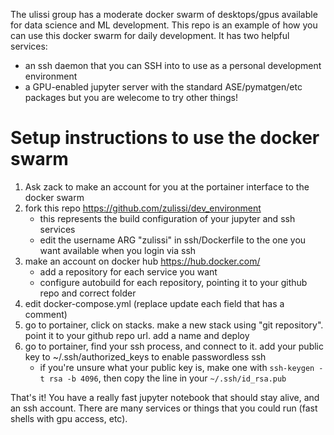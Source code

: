 The ulissi group has a moderate docker swarm of desktops/gpus available for data science and ML development. This repo is an example of how you can use this docker swarm for daily development. It has two helpful services:
* an ssh daemon that you can SSH into to use as a personal development environment
* a GPU-enabled jupyter server with the standard ASE/pymatgen/etc packages
but you are welecome to try other things!

# Setup instructions to use the docker swarm
1. Ask zack to make an account for you at the portainer interface to the docker swarm
2. fork this repo https://github.com/zulissi/dev_environment 
   * this represents the build configuration of your jupyter and ssh services
   * edit the username ARG "zulissi" in ssh/Dockerfile to the one you want available when you login via ssh
3. make an account on docker hub https://hub.docker.com/
   * add a repository for each service you want
   * configure autobuild for each repository, pointing it to your github repo and correct folder
4. edit docker-compose.yml (replace update each field that has a comment)
5. go to portainer, click on stacks. make a new stack using "git repository". point it to your github repo url. add a name and deploy
6. go to portainer, find your ssh process, and connect to it. add your public key to ~/.ssh/authorized_keys to enable passwordless ssh
    * if you're unsure what your public key is, make one with `ssh-keygen -t rsa -b 4096`, then copy the line in your `~/.ssh/id_rsa.pub`

That's it! You have a really fast jupyter notebook that should stay alive, and an ssh account. There are many services or things that you could run (fast shells with gpu access, etc).
